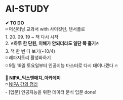 # AI-STUDY
**✔ TO DO**       
◽ 머신러닝 교과서 with 사이킷런, 텐서플로   
    1. 20. 09. 19 ~ 책 다시 시작   
    2. **⭐하루 한 단원, 이해가 안되더라도 일단 쭉 훑기⭐**   
    3. 책 한 번 다 보기(~10/4)    
◽ 레파지토리 활성화하기   
◽ 9월 19일 토요일부터 인공지능 마스터로 다시 태어나겠다 🔥   
   
**📁 NIPA_믹스앤매치_아카데미**   
◽ [NIPA 강의 정리](https://nipa.elice.io/explore)   
    - [입문] 인공지능을 위한 데이터 분석 입문 done!